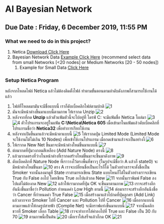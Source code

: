 # AI Bayesian Network

## Due Date : Friday, 6 December 2019, 11:55 PM

### What we need to do in this project?

1. Netica [Download Click Here](https://www.norsys.com/downloads/Netica_Win.exe)
2. Bayesian Network Data [Example Click Here](http://www.bnlearn.com/bnrepository/) (recommend select data from small Networks [<20 nodes] or Medium Networks [20 - 50 nodes])
   1.  Example for Small Data [Click Here](http://www.bnlearn.com/bnrepository/discrete-small.html#asia)


### Setup Netica Program

หลังจากโหลดไฟล์ Netica แล้วไม่ต้องติดตั้งไฟล์ ทำตามขั้นตอนตามลำดับดังภาพก็สามารถใช้งานได้แล้ว

1. ไฟล์ที่โหลดมามันจะมีชื่อแบบนี้ เราก็ดับเบิ้ลคลิกไฟล์ตามปกติ
![1](https://raw.githubusercontent.com/SunatP/ITCS451_AI/master/img/1.PNG)
2. มันจะมีหน้าต่างขึ้นมาแบบนี้ตามภาพ ให้เรากด Unzip
![2](https://raw.githubusercontent.com/SunatP/ITCS451_AI/master/img/2.PNG)
3. หลังจากที่กด **Unzip** แล้วตัวแฟ้มตัวนี้จะไปอยู่ที่ ไดรฟ์ C: จะมีแฟ้มชื่อ Netica โผล่มา
![3](https://raw.githubusercontent.com/SunatP/ITCS451_AI/master/img/3.PNG)
![4](https://raw.githubusercontent.com/SunatP/ITCS451_AI/master/img/4.PNG)
ตัวโปรแกรมจะอยู่ในแฟ้ม **C:\Netica\Netica 605** เมื่อเข้ามาในแฟ้มแล้วดับเบิ้ลคลิกที่โปรแกรมชื่อว่า **Netica32** เพื่อทำการเรียกใช้งาน
4.  หลังจากเปิดขึ้นมาแล้วจะมีหน้าตาแบบนี้
![5](https://raw.githubusercontent.com/SunatP/ITCS451_AI/master/img/5.PNG)
ให้เรากดปุ่ม Limited Mode (Limited Mode จะใช้งานได้ไม่เกิน 10 Nodes) เพื่อเข้าใช้งานโปรแกรม เมื่อกดเข้ามาแล้วจะเป็นอย่างงี้
![6](https://raw.githubusercontent.com/SunatP/ITCS451_AI/master/img/6.PNG)
5. ให้เรากด New Net ขึ้นมาจะมีหน้าต่างใหม่ขึ้นมาแบบนี้
![7](https://raw.githubusercontent.com/SunatP/ITCS451_AI/master/img/7.PNG)
6. ต่อมากดที่ปุ่มวงกลมสีเหลือง (Add Nature Node) ตรงนี้ 
![8](https://raw.githubusercontent.com/SunatP/ITCS451_AI/master/img/8.PNG)
7. แล้วมากดตรงที่ว่างในหน้าต่างที่เรากดสร้างใหม่ขึ้นมาจะขึ้นมาดังภาพ
![9](https://raw.githubusercontent.com/SunatP/ITCS451_AI/master/img/9.PNG)
8. ดับเบิ้ลคลิกที่ Nature Node ที่เราวางไว้ตรงพื้นที่ขาวๆ (ในรูปจะมีชื่อว่า A แล้วก็ state0) จะมีหน้าต่างใหม่ขึ้นมา
![10](https://raw.githubusercontent.com/SunatP/ITCS451_AI/master/img/10.PNG) ตรง A เราจะเปลี่ยนชื่อเป็นอะไรก็ได้ ในตัวอย่างเราจะตั้งชื่อเป็น Smoker จากนั้นลงมาดูที่ State เราสามารถเขียน State แบบไหนก็ได้ในตัวอย่างเราจะเขียน True กับ False ลงไป โดยเขียน True ลงไปแล้วกด New 
![11](https://raw.githubusercontent.com/SunatP/ITCS451_AI/master/img/11.PNG)
จากนั้นเราพิมพ์ False ลงไปแต่ไม่ต้องกด New
![12](https://raw.githubusercontent.com/SunatP/ITCS451_AI/master/img/12.PNG)
แล้วให้เรามากดที่ปุ่ม OK จะขึ้นมาตามภาพ
![13](https://raw.githubusercontent.com/SunatP/ITCS451_AI/master/img/smoker.PNG)
เราจะสร้างอีกอันนึงขึ้นมาชื่อว่า Pollution กำหนดค่า Low High ตามนี้
![14](https://raw.githubusercontent.com/SunatP/ITCS451_AI/master/img/13.PNG)
ต่อมาเราจะสร้างอีกอันนึงชื่อว่า Cancer ที่กำหนดค่า True False
![15](https://raw.githubusercontent.com/SunatP/ITCS451_AI/master/img/14.PNG) เมื่อสร้างมาแล้วไปกดที่ปุ่มลูกศร (Add Link) แล้วลากจาก Smoker ไปที่ Cancer และ Pollution ไปที่ Cancer 
![16](https://raw.githubusercontent.com/SunatP/ITCS451_AI/master/img/15.PNG) เมื่อลากแบบนี้ตามภาพแล้วให้กดรูปสายฟ้า (Complie Net) จะมีกราฟแท่งขึ้นมาแบบนี้
![17](https://raw.githubusercontent.com/SunatP/ITCS451_AI/master/img/16.PNG)
จากนั้นคลิกขวาที่ Smoker เลือก Table
![18](https://raw.githubusercontent.com/SunatP/ITCS451_AI/master/img/17.png)
เราจะทำการใส่ค่าลงไปที่ True และ False เป็น 30 กับ 70
![19](https://raw.githubusercontent.com/SunatP/ITCS451_AI/master/img/18.PNG)
ตามภาพนี้เป็นต้น
![20](https://raw.githubusercontent.com/SunatP/ITCS451_AI/master/img/19.PNG)
เมื่อเราใส่เสร็จแล้วก็กด OK
![21](https://raw.githubusercontent.com/SunatP/ITCS451_AI/master/img/21.png)